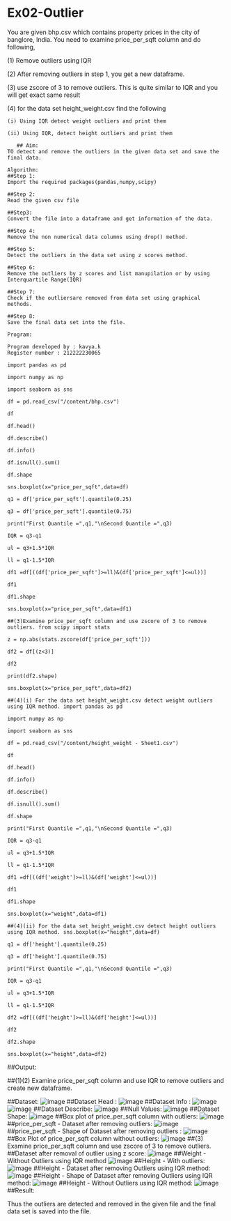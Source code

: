 # Ex02-Outlier

You are given bhp.csv which contains property prices in the city of banglore, India. You need to examine price_per_sqft column and do following,

(1) Remove outliers using IQR 

(2) After removing outliers in step 1, you get a new dataframe.

(3) use zscore of 3 to remove outliers. This is quite similar to IQR and you will get exact same result

(4) for the data set height_weight.csv find the following

    (i) Using IQR detect weight outliers and print them

    (ii) Using IQR, detect height outliers and print them
    
```
   ## Aim:
TO detect and remove the outliers in the given data set and save the final data.

Algorithm:
##Step 1:
Import the required packages(pandas,numpy,scipy)

##Step 2:
Read the given csv file

##Step3:
Convert the file into a dataframe and get information of the data.

##Step 4:
Remove the non numerical data columns using drop() method.

##Step 5:
Detect the outliers in the data set using z scores method.

##Step 6:
Remove the outliers by z scores and list manupilation or by using Interquartile Range(IQR)

##Step 7:
Check if the outliersare removed from data set using graphical methods.

##Step 8:
Save the final data set into the file.

Program:
    
Program developed by : kavya.k
Register number : 212222230065

import pandas as pd

import numpy as np

import seaborn as sns

df = pd.read_csv("/content/bhp.csv")

df

df.head()

df.describe()

df.info()

df.isnull().sum()

df.shape

sns.boxplot(x="price_per_sqft",data=df)

q1 = df['price_per_sqft'].quantile(0.25)

q3 = df['price_per_sqft'].quantile(0.75)

print("First Quantile =",q1,"\nSecond Quantile =",q3)

IQR = q3-q1

ul = q3+1.5*IQR

ll = q1-1.5*IQR

df1 =df[((df['price_per_sqft']>=ll)&(df['price_per_sqft']<=ul))]

df1

df1.shape

sns.boxplot(x="price_per_sqft",data=df1)

##(3)Examine price_per_sqft column and use zscore of 3 to remove outliers. from scipy import stats

z = np.abs(stats.zscore(df['price_per_sqft']))

df2 = df[(z<3)]

df2

print(df2.shape)

sns.boxplot(x="price_per_sqft",data=df2)

##(4)(i) For the data set height_weight.csv detect weight outliers using IQR method. import pandas as pd

import numpy as np

import seaborn as sns

df = pd.read_csv("/content/height_weight - Sheet1.csv")

df

df.head()

df.info()

df.describe()

df.isnull().sum()

df.shape

print("First Quantile =",q1,"\nSecond Quantile =",q3)

IQR = q3-q1

ul = q3+1.5*IQR

ll = q1-1.5*IQR

df1 =df[((df['weight']>=ll)&(df['weight']<=ul))]

df1

df1.shape

sns.boxplot(x="weight",data=df1)

##(4)(ii) For the data set height_weight.csv detect height outliers using IQR method. sns.boxplot(x="height",data=df)

q1 = df['height'].quantile(0.25)

q3 = df['height'].quantile(0.75)

print("First Quantile =",q1,"\nSecond Quantile =",q3)

IQR = q3-q1

ul = q3+1.5*IQR

ll = q1-1.5*IQR

df2 =df[((df['height']>=ll)&(df['height']<=ul))]

df2

df2.shape

sns.boxplot(x="height",data=df2)
```
##Output:

##(1)(2) Examine price_per_sqft column and use IQR to remove outliers and create new dataframe.

##Dataset:
![image](https://user-images.githubusercontent.com/118668727/229698290-d35af02b-ef9d-462b-905a-91d9d34b104f.png)
##Dataset Head :
![image](https://user-images.githubusercontent.com/118668727/229698481-46d221dc-7b93-4ec1-a047-a3efed0b0ea7.png)
##Dataset Info :
![image](https://user-images.githubusercontent.com/118668727/229698576-0b9f96b9-ac3b-4086-bb21-0a7dc5a9afb3.png)
![image](https://user-images.githubusercontent.com/118668727/229698652-c7a2f430-c3f4-47c9-b794-b7272fcbc703.png)
##Dataset Describe:
![image](https://user-images.githubusercontent.com/118668727/229699521-6db300eb-9b0b-42b7-bd2c-757eef7e89a6.png)
##Null Values:
![image](https://user-images.githubusercontent.com/118668727/229698793-fa220695-0b97-4327-9bae-c03c141e8e1d.png)
##Dataset Shape:
![image](https://user-images.githubusercontent.com/118668727/229698940-96363ad4-29d8-418a-95f8-a2417577a30d.png)
##Box plot of price_per_sqft column with outliers:
![image](https://user-images.githubusercontent.com/118668727/229699114-843c39cf-e0a3-4e53-8798-79e445622244.png)
##price_per_sqft - Dataset after removing outliers:
![image](https://user-images.githubusercontent.com/118668727/229699233-0de6b9b0-91cb-4cf8-807f-07dff950443a.png)
##price_per_sqft - Shape of Dataset after removing outliers :
![image](https://user-images.githubusercontent.com/118668727/229699324-ecdaa3c1-1b36-48c0-b409-3038b95d7bd4.png)
##Box Plot of price_per_sqft column without outliers:
![image](https://user-images.githubusercontent.com/118668727/229700222-d4f081cc-69ac-4256-8bd4-11700afefe14.png)
##(3) Examine price_per_sqft column and use zscore of 3 to remove outliers. ##Dataset after removal of outlier using z score:
![image](https://user-images.githubusercontent.com/118668727/229700354-21228453-7485-465d-a273-785c02d1abf6.png)
##Weight - Without Outliers using IQR method
![image](https://user-images.githubusercontent.com/118668727/229700821-e2799d85-8a7a-47ca-aa8a-39d45ab2a90e.png)
##Height - With outliers: 
![image](https://user-images.githubusercontent.com/118668727/229700970-b1d6b0fb-89d1-4cd2-b457-4fcab3213067.png)
##Height - Dataset after removing Outliers using IQR method:
![image](https://user-images.githubusercontent.com/118668727/229701016-290e99d8-7c12-4179-9313-c9fa2cf94d0a.png)
##Height - Shape of Dataset after removing Outliers using IQR method:
![image](https://user-images.githubusercontent.com/118668727/229701092-da0416cb-ff67-45b4-8ded-303575cc2a7b.png)
##Height - Without Outliers using IQR method: 
![image](https://user-images.githubusercontent.com/118668727/229701149-27927904-a105-49c6-b8c6-d804982d553f.png)
##Result:

Thus the outliers are detected and removed in the given file and the final data set is saved into the file.
